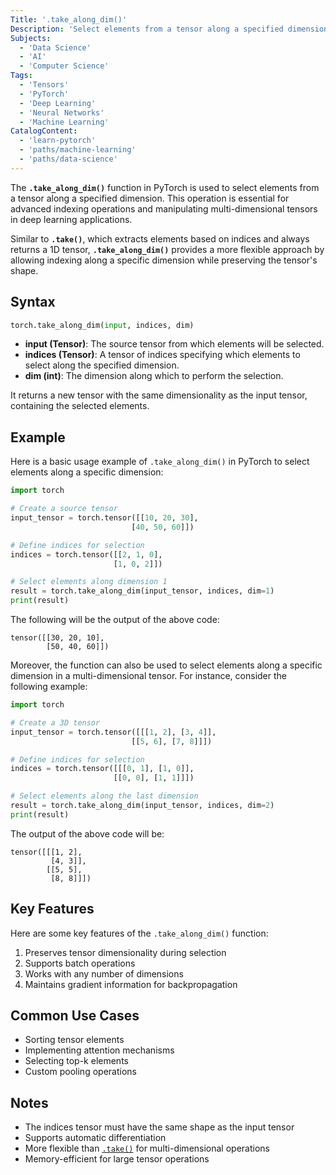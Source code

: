```yaml
---
Title: '.take_along_dim()'
Description: 'Select elements from a tensor along a specified dimension using indices.'
Subjects:
  - 'Data Science'
  - 'AI'
  - 'Computer Science'
Tags:
  - 'Tensors'
  - 'PyTorch'
  - 'Deep Learning'
  - 'Neural Networks'
  - 'Machine Learning'
CatalogContent:
  - 'learn-pytorch'
  - 'paths/machine-learning'
  - 'paths/data-science'
---
```


The **`.take_along_dim()`** function in PyTorch is used to select elements from a tensor along a specified dimension. This operation is essential for advanced indexing operations and manipulating multi-dimensional tensors in deep learning applications.

Similar to **`.take()`**, which extracts elements based on indices and always returns a 1D tensor, **`.take_along_dim()`** provides a more flexible approach by allowing indexing along a specific dimension while preserving the tensor's shape.

## Syntax

```python
torch.take_along_dim(input, indices, dim)
```

- **input (Tensor)**: The source tensor from which elements will be selected.
- **indices (Tensor)**: A tensor of indices specifying which elements to select along the specified dimension.
- **dim (int)**: The dimension along which to perform the selection.

It returns a new tensor with the same dimensionality as the input tensor, containing the selected elements.

## Example

Here is a basic usage example of `.take_along_dim()` in PyTorch to select elements along a specific dimension:

```python
import torch

# Create a source tensor
input_tensor = torch.tensor([[10, 20, 30],
                           [40, 50, 60]])

# Define indices for selection
indices = torch.tensor([[2, 1, 0],
                       [1, 0, 2]])

# Select elements along dimension 1
result = torch.take_along_dim(input_tensor, indices, dim=1)
print(result)
```

The following will be the output of the above code:

```
tensor([[30, 20, 10],
        [50, 40, 60]])
```

Moreover, the function can also be used to select elements along a specific dimension in a multi-dimensional tensor. For instance, consider the following example:

```python
import torch

# Create a 3D tensor
input_tensor = torch.tensor([[[1, 2], [3, 4]],
                           [[5, 6], [7, 8]]])

# Define indices for selection
indices = torch.tensor([[[0, 1], [1, 0]],
                       [[0, 0], [1, 1]]])

# Select elements along the last dimension
result = torch.take_along_dim(input_tensor, indices, dim=2)
print(result)
```

The output of the above code will be:

```
tensor([[[1, 2],
         [4, 3]],
        [[5, 5],
         [8, 8]]])
```

## Key Features

Here are some key features of the `.take_along_dim()` function:

1. Preserves tensor dimensionality during selection
2. Supports batch operations
3. Works with any number of dimensions
4. Maintains gradient information for backpropagation

## Common Use Cases

- Sorting tensor elements
- Implementing attention mechanisms
- Selecting top-k elements
- Custom pooling operations

## Notes

- The indices tensor must have the same shape as the input tensor
- Supports automatic differentiation
- More flexible than [`.take()`](../take/take.md) for multi-dimensional operations
- Memory-efficient for large tensor operations
